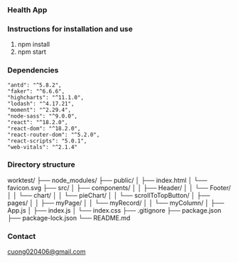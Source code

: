 ### Health App

### Instructions for installation and use
  1. npm install
  2. npm start

### Dependencies
    "antd": "^5.8.2",
    "faker": "^6.6.6",
    "highcharts": "^11.1.0",
    "lodash": "^4.17.21",
    "moment": "^2.29.4",
    "node-sass": "^9.0.0",
    "react": "^18.2.0",
    "react-dom": "^18.2.0",
    "react-router-dom": "^5.2.0",
    "react-scripts": "5.0.1",
    "web-vitals": "^2.1.4"

### Directory structure
worktest/
  ├── node_modules/
  ├── public/
  │   ├── index.html
  │   └── favicon.svg
  ├── src/
  │   ├── components/
  │   │   ├── Header/
  │   │   └── Footer/
  │   │   └── chart/
  │   │   └── pieChart/
  │   │   └── scrollToTopButton/
  │   ├── pages/
  │   │   ├── myPage/
  │   │   └── myRecord/
  │   │   └── myColumn/
  │   ├── App.js
  │   ├── index.js
  │   └── index.css
  ├── .gitignore
  ├── package.json
  ├── package-lock.json
  └── README.md

### Contact
  cuong020406@gmail.com
